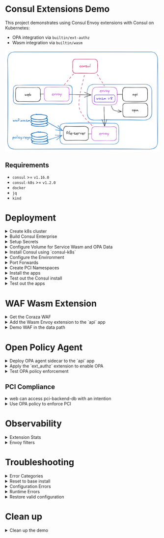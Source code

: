 # Consul Extensions Demo

This project demonstrates using Consul Envoy extensions with Consul on Kubernetes:
- OPA integration via `builtin/ext-authz`
- Wasm integration via `builtin/wasm`

![Context](img/ctx.png)

## Requirements

- `consul` >= `v1.16.0`
- `consul-k8s` >= `v1.2.0`
- `docker`
- `jq`
- `kind`

# Deployment

<details>
<summary>Create k8s cluster</summary>

This command executes a script that runs a local docker registry and creates a `kind` cluster that can pull images from that registry.
This can be useful during development or debugging if you need to use a local dev image for any of the containers.

The local registry is not required when using published container images.

```shell
./kind-with-rgy
kubectl create namespace pci-backend
kubectl create namespace pci-frontend
```
</details>


<details>
<summary>Build Consul Enterprise</summary>

This step is only necessary while work is in progress and there is a need to be able to pull dev images.
This is unnecessary when using published container images.

```shell
cd $HOME/github.com/hashicorp/consul-enterprise/
make dev-docker
docker tag consul-dev localhost:5000/consul-dev-ent
docker push localhost:5000/consul-dev-ent
cd -
```

or

```shell
( cd ~/github.com/hashicorp/consul-enterprise/ && make dev-docker && docker tag consul-dev localhost:5000/consul-dev-ent && docker push localhost:5000/consul-dev-ent )
```
</details>


<details>
<summary>Setup Secrets</summary>

```shell
rm -rf secrets
mkdir secrets
echo -n "1111111-2222-3333-4444-555555555555" > secrets/root-token.txt
echo -n "$(consul keygen)" > secrets/gossip-key.txt
(cd secrets ; consul tls ca create)
chmod 600 secrets/*
```

Create a k8s secret for the Consul data

```shell
kubectl create secret generic consul \
  --from-file=root-token=secrets/root-token.txt \
  --from-file=gossip-key=secrets/gossip-key.txt \
  --from-file=ca-cert=secrets/consul-agent-ca.pem \
  --from-file=ca-key=secrets/consul-agent-ca-key.pem \
  --from-file=enterprise-license=${CONSUL_LICENSE_PATH}
```
</details>

<details>
<summary>Configure Volume for Service Wasm and OPA Data</summary>

```shell
kubectl apply -f pv/pv.yaml
kubectl apply -f pv/pvc.yaml
```
</details>

<details>
<summary>Install Consul using `consul-k8s`</summary>

```shell
consul-k8s install -config-file values.yaml -namespace default -auto-approve
```
</details>

<details>
<summary>Configure the Environment</summary>

Use the `env.sh` script.

```shell
. env.sh
```

</details>


<details>
<summary>Port Forwards</summary>

```shell
# Consul :8501
kubectl port-forward services/consul-server 8501

# web :9090
kubectl port-forward services/web 9090

# api Envoy admin :19000
kubectl port-forward pods/$API_APP 19000
```

</details>

<details>
<summary>Create PCI Namespaces</summary>

```shell
consul namespace create -name pci-backend
consul namespace create -name pci-frontend
```
</details>

<details>
<summary>Install the apps</summary>

```shell
kubectl apply -f apps/1-install/opa-config-map.yaml
kubectl apply -f apps/1-install/fs.yaml
kubectl apply -f apps/1-install/api.yaml
kubectl apply -f apps/1-install/web.yaml
kubectl apply -f apps/1-install/pci-backend-db.yaml -n pci-backend
kubectl apply -f apps/1-install/pci-frontend-web.yaml -n pci-frontend
kubectl apply -f apps/1-install/intentions.yaml
kubectl apply -f apps/1-install/service-defaults.yaml
```
</details>

<details>
<summary>Test out the Consul install</summary>

```shell
consul catalog services
```

Browse to the [Consul UI](https://localhost:8501)

</details>

<details>
<summary>Test out the apps</summary>


Browse to the [Web app UI](http://localhost:9090/ui)

```shell
# exec into the web pod to directly call the api pod
kubectl exec -it pod/$WEB_APP -c web -- ash

# good actor
curl -w "\nHTTP status: %{http_code}\n\n" 'http://api.default.svc.cluster.local/'

# bad actor requests - these will succeed

# attempted SQL injection
curl -w "\nHTTP status: %{http_code}\n\n" 'http://api.default.svc.cluster.local/' -d'1%27%20ORDER%20BY%203--%2B'

# attempted JS injection
curl -w "\nHTTP status: %{http_code}\n\n" 'http://api.default.svc.cluster.local/?arg=<script>alert(0)</script>'
```
</details>


# WAF Wasm Extension

<details>
<summary>Get the Coraza WAF</summary>

```shell
curl -sSL -o extensions/tmp.zip https://github.com/corazawaf/coraza-proxy-wasm/releases/download/0.1.0/coraza-proxy-wasm-0.1.0.zip \
  && unzip -o extensions/tmp.zip -d extensions \
  && rm extensions/tmp.zip \
  && sha256sum extensions/coraza-proxy-wasm.wasm
```

Copy the SHA256 checksum, we'll need it for the next step.

</details>


<details>
<summary>Add the Wasm Envoy extension to the `api` app</summary>

```shell
vi apps/2-wasm/service-defaults.yaml
kubectl apply -f apps/2-wasm/service-defaults.yaml
```

</details>

<details>
<summary>Demo WAF in the data path</summary>

```shell
# exec into the web pod to directly call the api pod
kubectl exec -it pod/$WEB_APP -c web -- ash

# good actor
curl 'http://api.default.svc.cluster.local/'

# bad actor requests - will be rejected by WAF with 403 Forbidden

# attempted SQL injection
curl -w "\nHTTP status: %{http_code}\n\n" 'http://api.default.svc.cluster.local/' -d'1%27%20ORDER%20BY%203--%2B'

# attempted JS injection
curl -w "\nHTTP status: %{http_code}\n\n" 'http://api.default.svc.cluster.local/?arg=<script>alert(0)</script>'
```

</details>


# Open Policy Agent

<details>
<summary>Deploy OPA agent sidecar to the `api` app</summary>

```shell
vimdiff apps/1-install/api.yaml apps/3-opa/api.yaml
kubectl apply -f apps/3-opa/api.yaml
. env.sh
kubectl describe pods/${API_APP}
```

</details>

<details>
<summary>Apply the `ext_authz` extension to enable OPA</summary>

```shell
vi apps/3-opa/service-defaults.yaml
kubectl apply -f apps/3-opa/service-defaults.yaml
```

</details>

<details>
<summary>Test OPA policy enforcement</summary>

Ensure that we're only permitted to read (method = `GET`) resources from the `api` during the hours of the demo.
Writes (method = `POST`) are not permitted.

```shell
vi extensions/policy.rego

# reads OK
curl 'http://api.default.svc.cluster.local/'
curl 'http://api.default.svc.cluster.local/admin'

# write NOK to /admin
curl -w "\nHTTP status: %{http_code}\n\n" -XPOST 'http://api.default.svc.cluster.local/admin'
```

</details>

## PCI Compliance

<details>
<summary>web can access pci-backend-db with an intention</summary>

```shell
vi apps/3-opa/pci-intentions.yaml
kubectl apply -f apps/3-opa/pci-intentions.yaml
```

```shell
curl 'http://pci-backend-db.pci-backend.svc.cluster.local/'
```

</details>

<details>
<summary>Use OPA policy to enforce PCI</summary>

Only applications in the `pci-frontend` and `pci-backend` namespaces can talk to `pci-backend` services.

```shell
vi extensions/pci.rego
vi apps/3-opa/pci-service-defaults.yaml
kubectl apply -f apps/3-opa/pci-service-defaults.yaml
```

Now `web` can't talk to `pci-backend-db` because it is in the `default` partition.

```shell
curl -w "\nHTTP status: %{http_code}\n\n" 'http://pci-backend-db.pci-backend.svc.cluster.local/'
```

</details>

# Observability

<details>
<summary>Extension Stats</summary>

```shell
# Wasm
curl -s localhost:19000/stats/prometheus | grep waf_filter
curl -s localhost:19000/stats | grep wasm
```

```shell
# OPA
curl -s localhost:19000/stats | grep 'ext_authz\.response'

# TODO create pretty jq filter for grok'ing opa logs
# Nice to have: a `result` object describing the "why" for a response
```

</details>

<details>
<summary>Envoy filters</summary>

```shell
curl -sS localhost:19000/config_dump | jq --raw-output '.configs[2].dynamic_listeners[] | .active_state.listener.filter_chains[].filters[] | select(.name == "envoy.filters.network.http_connection_manager") | .typed_config.http_filters[] | select(.name == "envoy.filters.http.ext_authz")'
curl -sS localhost:19000/config_dump | jq --raw-output '.configs[2].dynamic_listeners[] | .active_state.listener.filter_chains[].filters[] | select(.name == "envoy.filters.network.http_connection_manager") | .typed_config.http_filters[] | select(.name == "envoy.filters.http.wasm")'
```

</details>

# Troubleshooting

<details>
<summary>Error Categories</summary>

There are two general categories of errors related to the Envoy extensions:
1. **Configuration errors** - These are errors that Consul can catch through validation when the configuration entry is applied. Configuration errors result in a log message and API response. The config entry will not be written and the proxy will not be updated.
   - **Symptom**: Config entry is not applied.
   - **Diagnosis**: Consul responds with a detailed error message on write.
     - Consul CLI/HTTP API: Error is written to the console.
     - CRD: Error shows up in the resource: `kubectl describe service-defaults/<name>`
   - **Solution**: Fix the configuration, as instructed, and reapply.
2. **Runtime errors** - These are errors that Consul can only catch at runtime when it attempts to apply the Envoy extension to the proxy. At this point the config entry has been written but there is a problem applying the configuration. This will result in a log message and the configuration will not be applied to the proxy. For example, if the extension requires an upstream but no upstream is defined. These are more difficult to notice and diagnose.
   - **Symptom**: Configuration is written but the service is not behaving as expected.
   - **Diagnosis**:
     - **Consul logs** - Check the logs on the Consul agent. Look for errors relating to extensions.
     - **`consul-dataplane` logs** - Check the logs on the `consul-dataplane`. Look for Envoy errors relating to the extensions.
     - **Dump the Envoy config** - Dump the Envoy configuration and check for the expected filter.
   - **Solution**: Fix the error and reapply the configuration.

</details>

<details>
<summary>Reset to base install</summary>

```shell
kubectl apply -f apps/1-install/service-defaults.yaml
```

</details>

<details>
<summary>Configuration Errors</summary>

```shell
vi apps/4-troubleshooting/config-err-service-defaults.hcl

# Consul CLI
consul config write apps/4-troubleshooting/config-err-service-defaults.hcl

# K8s CRD
kubectl apply -f apps/4-troubleshooting/config-err-service-defaults.yaml
kubectl describe service-defaults/api
```

</details>

<details>
<summary>Runtime Errors</summary>


```shell
vi apps/4-troubleshooting/runtime-err-service-defaults.yaml

kubectl apply -f apps/4-troubleshooting/runtime-err-service-defaults.yaml
kubectl describe service-defaults/api # resource sync'd w/o errors

# Diagnosis
## Try some curl commands from `web`
## If the extensions are working correctly, we expect 403 responses
## Spoiler, we're going to get 200 responses
## May need to try a couple of times to clear the response cache
curl -w "\n%{http_code}\n" 'http://api.default.svc.cluster.local/' -d'1%27%20ORDER%20BY%203--%2B'
curl -XPOST 'http://api.default.svc.cluster.local/'

# dump the envoy config for the HTTP filters on the `public_listener`
curl -sS localhost:19000/config_dump | jq --raw-output '.configs[2].dynamic_listeners[] | .active_state.listener.filter_chains[].filters[] | select(.name == "envoy.filters.network.http_connection_manager") | select(.typed_config.route_config.name == "public_listener") | .typed_config.http_filters'

# Consul server logs
kubectl logs consul-server-0

# `consul-dataplane` logs
kubectl logs $API_APP -c consul-dataplane
```

</details>

<details>
<summary>Restore valid configuration</summary>


```shell
kubectl apply -f apps/4-troubleshooting/service-defaults.yaml
```

</details>



# Clean up

<details>
<summary>Clean up the demo</summary>

```shell
kind delete cluster
docker stop kind-registry
```

</details>
